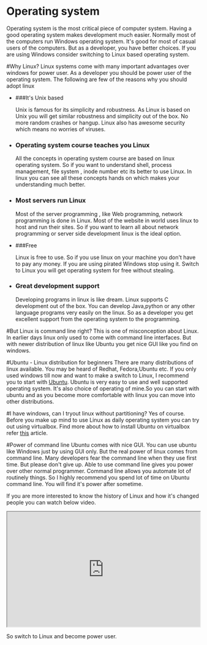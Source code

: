 # Operating system
Operating system is the most critical piece of computer system. Having a good operating system makes development much easier. Normally most of the computers run Windows operating system. It's good for most of casual users of the computers. But as a developer, you have better choices. If you are using Windows consider switching to Linux based operating system.

#Why Linux?
Linux systems come with many important advantages over windows for power user. As a developer you should be power user of the operating system. The following are few of the reasons why you should adopt linux

* ###It's Unix based

    Unix is famous for its simplicity and robustness. As Linux is based on Unix you will get similar robustness and simplicity out of the box. No more random crashes or hangup. Linux also has awesome security which means no worries of viruses.

* ### Operating system course teaches you Linux

    All the concepts in operating system course are based on linux operating system. So if you want to understand shell, process management, file system , inode number etc its better to use Linux. In linux you can see all these concepts hands on which makes your understanding much better.

*   ### Most servers run Linux

    Most of the server programming , like Web programming, network programming is done in Linux. Most of the website in world uses linux to host and run their sites. So if you want to learn all about network programming or server side development linux is the ideal option.

* ###Free

    Linux is free to use. So if you use linux on your machine you don't have to pay any money. If you are using pirated Windows stop using it. Switch to Linux you will get operating system for free without stealing.

* ### Great development support

    Developing programs in linux is like dream. Linux supports C development out of the box. You can develop Java,python or any other language programs very easily on the linux. So as a developer you get excellent support from the operating system to the programming.


#But Linux is command line right?
This is one of misconception about Linux. In earlier days linux only used to come with command line interfaces. But with newer distribution of linux like Ubuntu you get nice GUI like you find on windows.

#Ubuntu - Linux distribution for beginners
There are many distributions of linux available. You may be heard of Redhat, Fedora,Ubuntu etc. If you only used windows till now and want to make a switch to Linux, I recommend you to start with [Ubuntu](http://www.ubuntu.com). Ubuntu is very easy to use and well supported operating system. It's also choice of operating of mine.So you can start with ubuntu and as you become more comfortable with linux you can move into other distributions.



#I have windows, can I tryout linux without partitioning?
Yes of course. Before you make up mind to use Linux as daily operating system you can try out using virtualbox. Find more about how to install Ubuntu on virtualbox refer [this](http://www.wikihow.com/Install-Ubuntu-on-VirtualBox) article.


#Power of command line
Ubuntu comes with nice GUI. You can use ubuntu like Windows just by using GUI only. But the real power of linux comes from command line. Many developers fear the command line when they use first time. But please don't give up. Able to use command line gives you power over other normal programmer. Command line allows you automate lot of routinely things. So I highly recommend you spend lot of time on Ubuntu command line. You will find it's power after sometime.

If you are more interested to know the history of Linux and how it's changed people you can watch below video.

<iframe src="https://www.youtube.com/embed/jw8K460vx1c" height="300" width="100%" allowFullScreen="1" ></iframe>

So switch to Linux and become power user.











